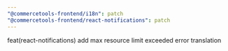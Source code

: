 ```yaml
---
"@commercetools-frontend/i18n": patch
"@commercetools-frontend/react-notifications": patch
---
```


feat(react-notifications) add max resource limit exceeded error translation
